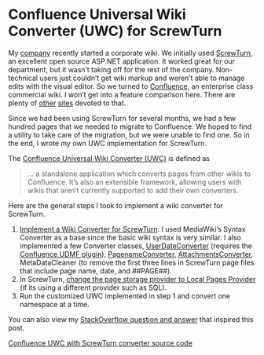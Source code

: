 # Confluence Universal Wiki Converter (UWC) for ScrewTurn


My [company](http://www.beldenbrick.com) recently started a corporate wiki. We initially used [ScrewTurn](http://www.screwturn.eu/), an excellent open source ASP.NET application. It worked great for our department, but it wasn’t taking off for the rest of the company. Non-technical users just couldn’t get wiki markup and weren’t able to manage edits with the visual editor. So we turned to [Confluence](http://www.atlassian.com/software/confluence/), an enterprise class commercial wiki. I won’t get into a feature comparison here. There are plenty of [other](http://www.wikimatrix.org/) [sites](http://en.wikipedia.org/wiki/Comparison_of_wiki_software) devoted to that.

Since we had been using ScrewTurn for several months, we had a few hundred pages that we needed to migrate to Confluence. We hoped to find a utility to take care of the migration, but we were unable to find one. So in the end, I wrote my own UWC implementation for ScrewTurn.

The [Confluence Universal Wiki Converter (UWC)](https://studio.plugins.atlassian.com/wiki/x/H4Mi) is defined as

> … a standalone application which converts pages from other wikis to Confluence. It’s also an extensible framework, allowing users with wikis that aren’t currently supported to add their own converters.

Here are the general steps I took to implement a wiki converter for ScrewTurn.

1. [Implement a Wiki Converter for ScrewTurn](https://studio.plugins.atlassian.com/wiki/display/UWC/UWC+Developer+Documentation#UWCDeveloperDocumentation-ImprovinganExistingWikiConverter). I used MediaWiki’s Syntax Converter as a base since the basic wiki syntax is very similar. I also implemented a few Converter classes, [UserDateConverter](https://studio.plugins.atlassian.com/wiki/display/UWC/UWC+UDMF+Framework) (requires the [Confluence UDMF plugin](https://plugins.atlassian.com/plugin/details/17666)), [PagenameConverter](https://studio.plugins.atlassian.com/wiki/display/UWC/UWC+Page+Titles+Framework), [AttachmentsConverter](https://studio.plugins.atlassian.com/wiki/display/UWC/UWC+Attachments+Framework), MetaDataCleaner (to remove the first three lines in ScrewTurn page files that include page name, date, and ##PAGE##).
2. In ScrewTurn, [change the page storage provider to Local Pages Provider](http://www.screwturn.eu/Help.DataMigration.ashx) (if its using a different provider such as SQL).
3. Run the customized UWC implemented in step 1 and convert one namespace at a time.

You can also view my [StackOverflow question and answer](http://stackoverflow.com/q/2830227/26226) that inspired this post.

[Confluence UWC with ScrewTurn converter source code](https://bitbucket.org/jrummell/confluenceuwc-screwturn)